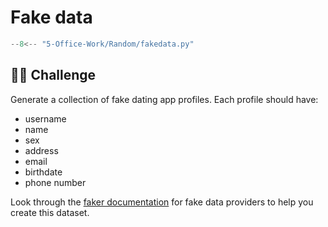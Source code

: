 # Fake data

```python title="fakedata.py"
--8<-- "5-Office-Work/Random/fakedata.py"
```

## 🏋️‍♀️ Challenge

Generate a collection of fake dating app profiles.
Each profile should have:

- username
- name
- sex
- address
- email
- birthdate
- phone number

Look through the [faker documentation](https://faker.readthedocs.io/en/stable/providers.html)
for fake data providers to help you create this dataset.
